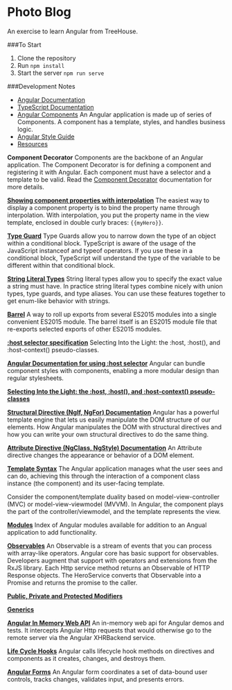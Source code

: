 # Photo Blog
An exercise to learn Angular from TreeHouse.

###To Start

1. Clone the repository
2. Run `npm install`
3. Start the server `npm run serve`


###Development Notes

- [Angular Documentation](https://angular.io/docs/ts/latest)
- [TypeScript Documentation](http://www.typescriptlang.org/docs/tutorial.html)
- [Angular Components]()
An Angular application is made up of series of Components. A component has a template, styles, and handles business
logic.
- [Angular Style Guide](https://angular.io/docs/ts/latest/guide/style-guide.html)
- [Resources](https://angular.io/resources/)

**Component Decorator**
Components are the backbone of an Angular application. The Component Decorator is for defining a component and
registering it with Angular. Each component must have a selector and a template to be valid. Read the [Component 
Decorator](https://angular.io/docs/ts/latest/api/core/index/Component-decorator.html) documentation for more details.

**[Showing component properties with interpolation](https://angular.io/docs/ts/latest/guide/displaying-data.html#!#interpolation)**
The easiest way to display a component property is to bind the property name through interpolation. With interpolation,
you put the property name in the view template, enclosed in double curly braces: `{{myHero}}`.

**[Type Guard](https://basarat.gitbooks.io/typescript/content/docs/types/typeGuard.html)**
Type Guards allow you to narrow down the type of an object within a conditional block. TypeScript is aware of the usage
of the JavaScript instanceof and typeof operators. If you use these in a conditional block, TypeScript will understand
the type of the variable to be different within that conditional block.

**[String Literal Types](http://www.typescriptlang.org/docs/handbook/advanced-types.html#string-literal-types)**
String literal types allow you to specify the exact value a string must have. In practice string literal types combine
nicely with union types, type guards, and type aliases. You can use these features together to get enum-like behavior
with strings.

**[Barrel](https://angular.io/docs/ts/latest/guide/glossary.html#!#barrel)**
A way to roll up exports from several ES2015 modules into a single convenient ES2015 module. The barrel itself is an
ES2015 module file that re-exports selected exports of other ES2015 modules.

**[:host selector specification](https://www.w3.org/TR/css-scoping-1/#host-selector)**
Selecting Into the Light: the :host, :host(), and :host-context() pseudo-classes.

**[Angular Documentation for using :host selector](https://angular.io/docs/ts/latest/guide/component-styles.html#!#sts=:host)**
Angular can bundle component styles with components, enabling a more modular design than regular stylesheets.

**[Selecting Into the Light: the :host, :host(), and :host-context() pseudo-classes](https://www.w3.org/TR/css-scoping-1/#host-selector)**

**[Structural Directive (NgIf, NgFor) Documentation](https://angular.io/docs/ts/latest/guide/structural-directives.html)**
Angular has a powerful template engine that lets us easily manipulate the DOM structure of our elements. How Angular
manipulates the DOM with structural directives and how you can write your own structural directives to do the same
thing.

**[Attribute Directive (NgClass, NgStyle) Documentation](https://angular.io/docs/ts/latest/guide/attribute-directives.html)**
An Attribute directive changes the appearance or behavior of a DOM element.

**[Template Syntax](https://angular.io/docs/ts/latest/guide/template-syntax.html)**
The Angular application manages what the user sees and can do, achieving this through the interaction of a component
class instance (the component) and its user-facing template.

Consider the component/template duality based on model-view-controller (MVC) or model-view-viewmodel (MVVM). In Angular,
the component plays the part of the controller/viewmodel, and the template represents the view.

**[Modules](https://angular.io/docs/ts/latest/api/#!?query=module)**
Index of Angular modules available for addition to an Angual application to add functionality.

**[Observables](https://angular.io/docs/ts/latest/tutorial/toh-pt6.html#!#observables)**
An Observable is a stream of events that you can process with array-like operators. Angular core has basic support for
observables. Developers augment that support with operators and extensions from the RxJS library. Each Http service
method returns an Observable of HTTP Response objects. The HeroService converts that Observable into a Promise and
returns the promise to the caller.

**[Public, Private and Protected Modifiers](http://www.typescriptlang.org/docs/handbook/classes.html#public-private-and-protected-modifiers)**

**[Generics](https://www.typescriptlang.org/docs/handbook/generics.html)**

**[Angular In Memory Web API](https://github.com/angular/in-memory-web-api)**
An in-memory web api for Angular demos and tests. It intercepts Angular Http requests that would otherwise go to the 
remote server via the Angular XHRBackend service.

**[Life Cycle Hooks](https://angular.io/docs/ts/latest/guide/lifecycle-hooks.html)**
Angular calls lifecycle hook methods on directives and components as it creates, changes, and destroys them.

**[Angular Forms](https://angular.io/docs/ts/latest/guide/forms.html)**
An Angular form coordinates a set of data-bound user controls, tracks changes, validates input, and presents errors.
